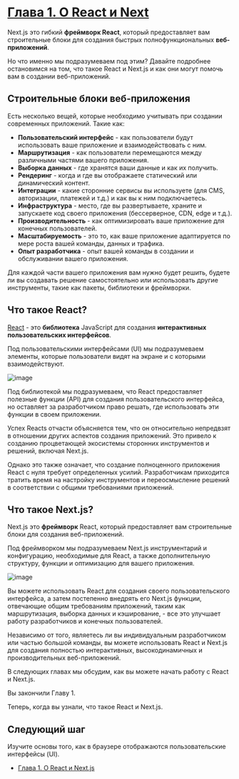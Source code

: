 # [Глава 1. О React и Next](../index.md)

Next.js это гибкий **фреймворк React**, который предоставляет вам строительные блоки для создания быстрых полнофункциональных **веб-приложений**.

Но что именно мы подразумеваем под этим? Давайте подробнее остановимся на том, что такое React и Next.js и как они могут помочь вам в создании веб-приложений.

## Строительные блоки веб-приложения

Есть несколько вещей, которые необходимо учитывать при создании современных приложений. Такие как:

- **Пользовательский интерфейс** - как пользователи будут использовать ваше приложение и взаимодействовать с ним.
- **Маршрутизация** - как пользователи перемещаются между различными частями вашего приложения.
- **Выборка данных** - где хранятся ваши данные и как их получить.
- **Рендеринг** - когда и где вы отображаете статический или динамический контент.
- **Интеграции** - какие сторонние сервисы вы используете (для CMS, авторизации, платежей и т.д.) и как вы к ним подключаетесь.
- **Инфраструктура** - место, где вы развертываете, храните и запускаете код своего приложения (бессерверное, CDN, edge и т.д.).
- **Производительность** - как оптимизировать ваше приложение для конечных пользователей.
- **Масштабируемость** - это то, как ваше приложение адаптируется по мере роста вашей команды, данных и трафика.
- **Опыт разработчика** - опыт вашей команды в создании и обслуживании вашего приложения.

Для каждой части вашего приложения вам нужно будет решить, будете ли вы создавать решение самостоятельно или использовать другие инструменты, такие как пакеты, библиотеки и фреймворки.

## Что такое React?

[React](https://react.dev/) - это **библиотека** JavaScript для создания **интерактивных пользовательских интерфейсов**.

Под пользовательскими интерфейсами (UI) мы подразумеваем элементы, которые пользователи видят на экране и с которыми взаимодействуют.

![image](<../images/Chapter 1.1. About React and Next.js.avif>)

Под библиотекой мы подразумеваем, что React предоставляет полезные функции (API) для создания пользовательского интерфейса, но оставляет за разработчиком право решать, где использовать эти функции в своем приложении.

Успех Reacts отчасти объясняется тем, что он относительно непредвзят в отношении других аспектов создания приложений. Это привело к созданию процветающей экосистемы сторонних инструментов и решений, включая Next.js.

Однако это также означает, что создание полноценного приложения React с нуля требует определенных усилий. Разработчикам приходится тратить время на настройку инструментов и переосмысление решений в соответствии с общими требованиями приложений.

## Что такое Next.js?

Next.js это **фреймворк** React, который предоставляет вам строительные блоки для создания веб-приложений.

Под фреймворком мы подразумеваем Next.js инструментарий и конфигурацию, необходимые для React, а также дополнительную структуру, функции и оптимизацию для вашего приложения.

![image](<../images/Chapter 1.2. About React and Next.js.avif>)

Вы можете использовать React для создания своего пользовательского интерфейса, а затем постепенно внедрять его Next.js функции, отвечающие общим требованиям приложений, таким как маршрутизация, выборка данных и кэширование, - все это улучшает работу разработчиков и конечных пользователей.

Независимо от того, являетесь ли вы индивидуальным разработчиком или частью большой команды, вы можете использовать React и Next.js для создания полностью интерактивных, высокодинамичных и производительных веб-приложений.

В следующих главах мы обсудим, как вы можете начать работу с React и Next.js.

Вы закончили Главу 1.

Теперь, когда вы узнали, что такое React и Next.js.

## Следующий шаг

Изучите основы того, как в браузере отображаются пользовательские интерфейсы (UI).

- [Глава 1. О React и Next.js](<./Chapter 2. Rendering User Interfaces (UI).md>)
